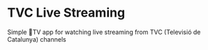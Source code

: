 # TVC Live Streaming
Simple TV app for watching live streaming from TVC (Televisió de Catalunya) channels
